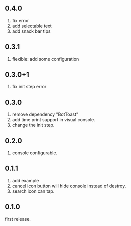 ## 0.4.0

1. fix error
2. add selectable text
3. add snack bar tips

## 0.3.1

1. flexible: add some configuration

## 0.3.0+1

1. fix init step error

## 0.3.0

1. remove dependency "BotToast"
2. add time print support in visual console.
3. change the init step.

## 0.2.0

1. console configurable.

## 0.1.1

1. add example
2. cancel icon button will hide console instead of destroy.
3. search icon can tap.

## 0.1.0

first release.
